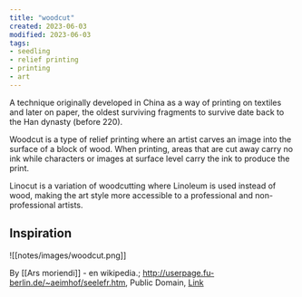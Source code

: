 ```yaml
---
title: "woodcut"
created: 2023-06-03
modified: 2023-06-03
tags:
- seedling
- relief printing
- printing
- art
---
```


A technique originally developed in China as a way of printing on textiles and later on paper, the oldest surviving fragments to survive date back to the Han dynasty (before 220).

Woodcut is a type of relief printing where an artist carves an image into the surface of a block of wood. When printing, areas that are cut away carry no ink while characters or images at surface level carry the ink to produce the print.

Linocut is a variation of woodcutting where Linoleum is used instead of wood, making the art style more accessible to a professional and non-professional artists. 

## Inspiration

![[notes/images/woodcut.png]]

By [[Ars moriendi]] - en wikipedia.; <a rel="nofollow" class="external free" href="http://userpage.fu-berlin.de/~aeimhof/seelefr.htm">http://userpage.fu-berlin.de/~aeimhof/seelefr.htm</a>, Public Domain, <a href="https://commons.wikimedia.org/w/index.php?curid=203317">Link</a>